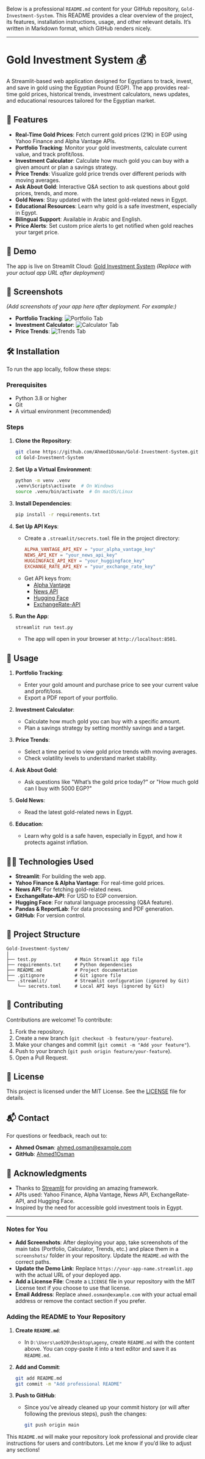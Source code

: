 Below is a professional `README.md` content for your GitHub repository, `Gold-Investment-System`. This README provides a clear overview of the project, its features, installation instructions, usage, and other relevant details. It’s written in Markdown format, which GitHub renders nicely.

---

# Gold Investment System 💰

A Streamlit-based web application designed for Egyptians to track, invest, and save in gold using the Egyptian Pound (EGP). The app provides real-time gold prices, historical trends, investment calculators, news updates, and educational resources tailored for the Egyptian market.

## 🌟 Features

- **Real-Time Gold Prices**: Fetch current gold prices (21K) in EGP using Yahoo Finance and Alpha Vantage APIs.
- **Portfolio Tracking**: Monitor your gold investments, calculate current value, and track profit/loss.
- **Investment Calculator**: Calculate how much gold you can buy with a given amount or plan a savings strategy.
- **Price Trends**: Visualize gold price trends over different periods with moving averages.
- **Ask About Gold**: Interactive Q&A section to ask questions about gold prices, trends, and more.
- **Gold News**: Stay updated with the latest gold-related news in Egypt.
- **Educational Resources**: Learn why gold is a safe investment, especially in Egypt.
- **Bilingual Support**: Available in Arabic and English.
- **Price Alerts**: Set custom price alerts to get notified when gold reaches your target price.

## 🚀 Demo

The app is live on Streamlit Cloud: [Gold Investment System](https://your-app-name.streamlit.app) *(Replace with your actual app URL after deployment)*

## 📸 Screenshots

*(Add screenshots of your app here after deployment. For example:)*
- **Portfolio Tracking**:
  ![Portfolio Tab](screenshots/first.jpeg)
- **Investment Calculator**:
  ![Calculator Tab](screenshots/second.jpeg)
- **Price Trends**:
  ![Trends Tab](screenshots/third.jpeg)

## 🛠️ Installation

To run the app locally, follow these steps:

### Prerequisites
- Python 3.8 or higher
- Git
- A virtual environment (recommended)

### Steps
1. **Clone the Repository**:
   ```bash
   git clone https://github.com/Ahmed1Osman/Gold-Investment-System.git
   cd Gold-Investment-System
   ```

2. **Set Up a Virtual Environment**:
   ```bash
   python -m venv .venv
   .venv\Scripts\activate  # On Windows
   source .venv/bin/activate  # On macOS/Linux
   ```

3. **Install Dependencies**:
   ```bash
   pip install -r requirements.txt
   ```

4. **Set Up API Keys**:
   - Create a `.streamlit/secrets.toml` file in the project directory:
     ```toml
     ALPHA_VANTAGE_API_KEY = "your_alpha_vantage_key"
     NEWS_API_KEY = "your_news_api_key"
     HUGGINGFACE_API_KEY = "your_huggingface_key"
     EXCHANGE_RATE_API_KEY = "your_exchange_rate_key"
     ```
   - Get API keys from:
     - [Alpha Vantage](https://www.alphavantage.co/)
     - [News API](https://newsapi.org/)
     - [Hugging Face](https://huggingface.co/)
     - [ExchangeRate-API](https://www.exchangerate-api.com/)

5. **Run the App**:
   ```bash
   streamlit run test.py
   ```
   - The app will open in your browser at `http://localhost:8501`.

## 📖 Usage

1. **Portfolio Tracking**:
   - Enter your gold amount and purchase price to see your current value and profit/loss.
   - Export a PDF report of your portfolio.

2. **Investment Calculator**:
   - Calculate how much gold you can buy with a specific amount.
   - Plan a savings strategy by setting monthly savings and a target.

3. **Price Trends**:
   - Select a time period to view gold price trends with moving averages.
   - Check volatility levels to understand market stability.

4. **Ask About Gold**:
   - Ask questions like "What’s the gold price today?" or "How much gold can I buy with 5000 EGP?"

5. **Gold News**:
   - Read the latest gold-related news in Egypt.

6. **Education**:
   - Learn why gold is a safe haven, especially in Egypt, and how it protects against inflation.

## 🧑‍💻 Technologies Used

- **Streamlit**: For building the web app.
- **Yahoo Finance & Alpha Vantage**: For real-time gold prices.
- **News API**: For fetching gold-related news.
- **ExchangeRate-API**: For USD to EGP conversion.
- **Hugging Face**: For natural language processing (Q&A feature).
- **Pandas & ReportLab**: For data processing and PDF generation.
- **GitHub**: For version control.

## 📂 Project Structure

```
Gold-Investment-System/
│
├── test.py              # Main Streamlit app file
├── requirements.txt     # Python dependencies
├── README.md            # Project documentation
├── .gitignore           # Git ignore file
└── .streamlit/          # Streamlit configuration (ignored by Git)
    └── secrets.toml     # Local API keys (ignored by Git)
```

## 🤝 Contributing

Contributions are welcome! To contribute:

1. Fork the repository.
2. Create a new branch (`git checkout -b feature/your-feature`).
3. Make your changes and commit (`git commit -m "Add your feature"`).
4. Push to your branch (`git push origin feature/your-feature`).
5. Open a Pull Request.

## 📜 License

This project is licensed under the MIT License. See the [LICENSE](LICENSE) file for details.

## 📬 Contact

For questions or feedback, reach out to:
- **Ahmed Osman**: [ahmed.osman@example.com](mailto:ahmed.osman@example.com)
- **GitHub**: [Ahmed1Osman](https://github.com/Ahmed1Osman)

## 🙏 Acknowledgments

- Thanks to [Streamlit](https://streamlit.io/) for providing an amazing framework.
- APIs used: Yahoo Finance, Alpha Vantage, News API, ExchangeRate-API, and Hugging Face.
- Inspired by the need for accessible gold investment tools in Egypt.

---

### Notes for You
- **Add Screenshots**: After deploying your app, take screenshots of the main tabs (Portfolio, Calculator, Trends, etc.) and place them in a `screenshots/` folder in your repository. Update the `README.md` with the correct paths.
- **Update the Demo Link**: Replace `https://your-app-name.streamlit.app` with the actual URL of your deployed app.
- **Add a License File**: Create a `LICENSE` file in your repository with the MIT License text if you choose to use that license.
- **Email Address**: Replace `ahmed.osman@example.com` with your actual email address or remove the contact section if you prefer.

### Adding the README to Your Repository
1. **Create `README.md`**:
   - In `D:\Users\ao920\Desktop\ageny`, create `README.md` with the content above. You can copy-paste it into a text editor and save it as `README.md`.

2. **Add and Commit**:
   ```bash
   git add README.md
   git commit -m "Add professional README"
   ```

3. **Push to GitHub**:
   - Since you’ve already cleaned up your commit history (or will after following the previous steps), push the changes:
     ```bash
     git push origin main
     ```

This `README.md` will make your repository look professional and provide clear instructions for users and contributors. Let me know if you’d like to adjust any sections!
